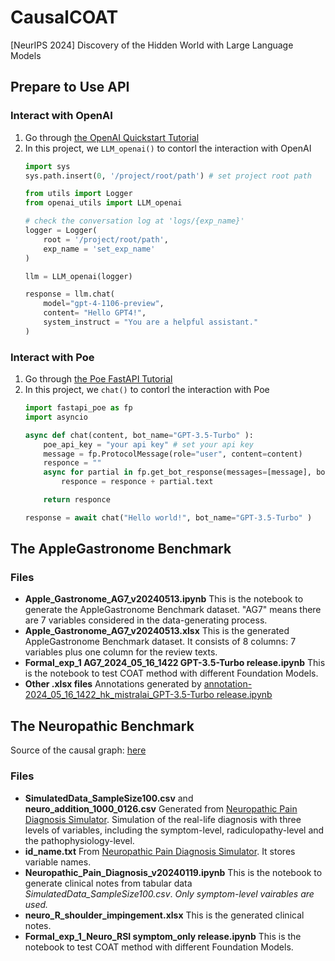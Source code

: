 # CausalCOAT

[NeurIPS 2024] Discovery of the Hidden World with Large Language Models

## Prepare to Use API

### Interact with OpenAI

1. Go through [the OpenAI Quickstart Tutorial](https://platform.openai.com/docs/quickstart?context=python)
2. In this project, we `LLM_openai()` to contorl the interaction with OpenAI
    ```python
    import sys
    sys.path.insert(0, '/project/root/path') # set project root path

    from utils import Logger
    from openai_utils import LLM_openai

    # check the conversation log at 'logs/{exp_name}'
    logger = Logger(
        root = '/project/root/path', 
        exp_name = 'set_exp_name'
    )

    llm = LLM_openai(logger)

    response = llm.chat(
        model="gpt-4-1106-preview",
        content= "Hello GPT4!",
        system_instruct = "You are a helpful assistant."
    )
    ``` 

### Interact with Poe

1. Go through [the Poe FastAPI Tutorial](https://creator.poe.com/docs/accessing-other-bots-on-poe)
2. In this project, we `chat()` to contorl the interaction with Poe
    ```python
    import fastapi_poe as fp
    import asyncio

    async def chat(content, bot_name="GPT-3.5-Turbo" ):
        poe_api_key = "your api key" # set your api key
        message = fp.ProtocolMessage(role="user", content=content)
        responce = ""
        async for partial in fp.get_bot_response(messages=[message], bot_name=bot_name, api_key=poe_api_key): 
            responce = responce + partial.text

        return responce

    response = await chat("Hello world!", bot_name="GPT-3.5-Turbo" )
    ``` 


## The AppleGastronome Benchmark

### Files

- **Apple_Gastronome_AG7_v20240513.ipynb** This is the notebook to generate the AppleGastronome Benchmark dataset. "AG7" means there are 7 variables considered in the data-generating process.
- **Apple_Gastronome_AG7_v20240513.xlsx** This is the generated AppleGastronome Benchmark dataset. It consists of 8 columns: 7 variables plus one column for the review texts.
- **Formal_exp_1 AG7_2024_05_16_1422 GPT-3.5-Turbo release.ipynb** This is the notebook to test COAT method with different Foundation Models. 
- **Other .xlsx files** Annotations generated by [annotation-2024_05_16_1422_hk_mistralai_GPT-3.5-Turbo release.ipynb](https://colab.research.google.com/drive/1GHUIk631UzD-lI49H_0eTJc9YKJ2lwxe?usp=sharing)

##  The Neuropathic Benchmark

Source of the causal graph: [here](https://observablehq.com/@turuibo/the-complete-causal-graph-of-neuropathic-pain-diagnosis)

### Files

- **SimulatedData_SampleSize100.csv** and **neuro_addition_1000_0126.csv** Generated from [Neuropathic Pain Diagnosis Simulator](https://github.com/TURuibo/Neuropathic-Pain-Diagnosis-Simulator). Simulation of the real-life diagnosis with three levels of variables, including the symptom-level, radiculopathy-level and the pathophysiology-level.
- **id_name.txt** From [Neuropathic Pain Diagnosis Simulator](https://github.com/TURuibo/Neuropathic-Pain-Diagnosis-Simulator). It stores variable names.
- **Neuropathic_Pain_Diagnosis_v20240119.ipynb** This is the notebook to generate clinical notes from tabular data *SimulatedData_SampleSize100.csv*. *Only symptom-level vairables are used.*
- **neuro_R_shoulder_impingement.xlsx** This is the generated clinical notes.
- **Formal_exp_1_Neuro_RSI symptom_only release.ipynb** This is the notebook to test COAT method with different Foundation Models. 


